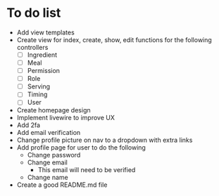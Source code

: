 # To do list

- Add view templates
- Create view for index, create, show, edit functions for the following controllers
  - [ ] Ingredient
  - [ ] Meal
  - [ ] Permission
  - [ ] Role
  - [ ] Serving
  - [ ] Timing
  - [ ] User
- Create homepage design
- Implement livewire to improve UX
- Add 2fa
- Add email verification
- Change profile picture on nav to a dropdown with extra links
- Add profile page for user to do the following
  - Change password
  - Change email
    - This email will need to be verified
  - Change name
- Create a good README.md file